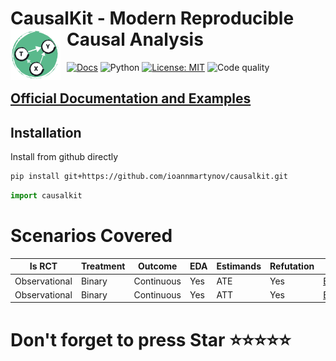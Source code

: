 # CausalKit - Modern Reproducible Causal Analysis <a href="https://ioannmartynov.github.io/CausalKit/"><img src="https://raw.githubusercontent.com/IoannMartynov/CausalKit/main/docs/_static/logo_big.svg" alt="CausalKit logo" width="80" style="float: left; margin-right: 10px;" /></a>
[![Docs](https://github.com/IoannMartynov/CausalKit/actions/workflows/deploy-docs.yml/badge.svg?branch=main)](https://github.com/IoannMartynov/CausalKit/actions/workflows/deploy-docs.yml)
![Python](https://img.shields.io/badge/python-3.10%20|%203.11%20|%203.12-blue)
[![License: MIT](https://img.shields.io/badge/License-MIT-yellow.svg)](LICENSE)
![Code quality](https://img.shields.io/badge/code%20quality-A-brightgreen)

## [Official Documentation and Examples](https://ioannmartynov.github.io/CausalKit/index.html)

## Installation

Install from github directly

```bash
pip install git+https://github.com/ioannmartynov/causalkit.git
```

```python
import causalkit
```



# Scenarios Covered
| Is RCT        | Treatment | Outcome    | EDA | Estimands | Refutation | Docs                                                                       |
|---------------|-----------|------------|-----|-----------|------------|----------------------------------------------------------------------------|
| Observational | Binary    | Continuous | Yes | ATE       | Yes        | [Example](https://ioannmartynov.github.io/CausalKit/examples/dml_ate.html) |
| Observational | Binary    | Continuous | Yes | ATT       | Yes        | [Example](https://ioannmartynov.github.io/CausalKit/examples/dml_att.html) |

# Don't forget to press Star ⭐️⭐️⭐️⭐️⭐️



